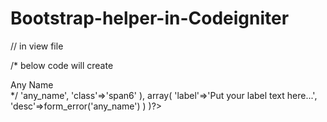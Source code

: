 Bootstrap-helper-in-Codeigniter
===============================

// in view file

<?php echo tbs_horizontal_form_open() ?>


/*
below code will create 
<div class="control-group">
  <label>Any Name</label>
  <div class="controls">
    <?php echo form_input('name') ?>
  </div>
</div>
*/

<?php echo tbs_horizontal_input(
    array(
        'name'=>'any_name', 
        'class'=>'span6'
    ), 
    array(
        'label'=>'Put your label text here...', 
        'desc'=>form_error('any_name')
    )
)?>

<?php echo tbs_form_close() ?>
